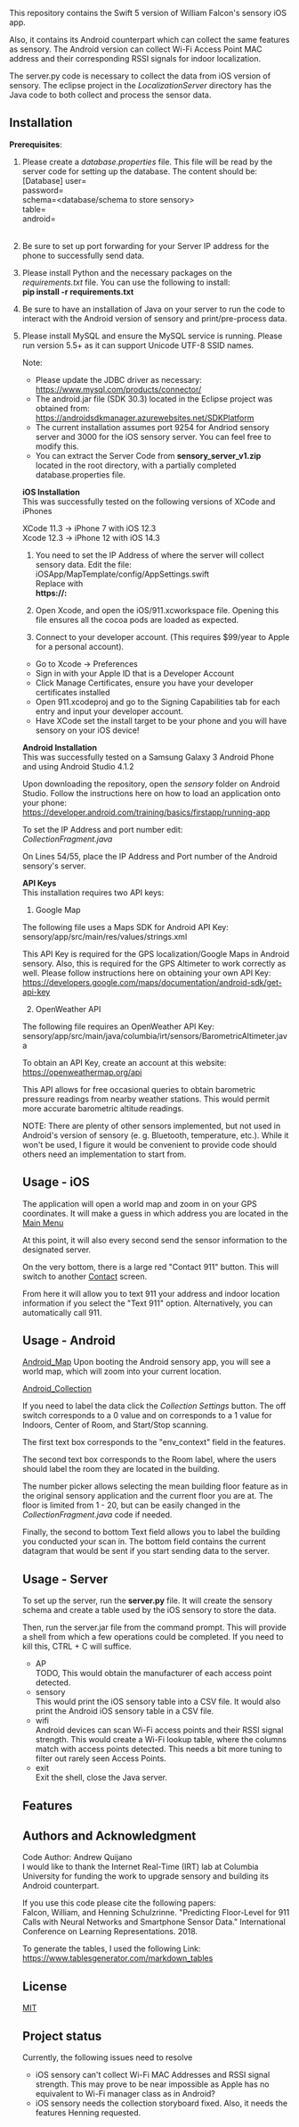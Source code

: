 
This repository contains the Swift 5 version of William Falcon's sensory iOS app.  

Also, it contains its Android counterpart which can collect the same features as sensory. The Android version can collect Wi-Fi Access Point MAC address and their corresponding RSSI signals for indoor localization.

The server.py code is necessary to collect the data from iOS version of sensory.
The eclipse project in the *LocalizationServer* directory has the Java code to both collect and process the sensor data.

## Installation
**Prerequisites**:  
1. Please create a *database.properties* file. This file will be read by the server code for setting up the database. The content should be:  
[Database]
user=<Username>  
password=<password>  
schema=<database/schema to store sensory>  
table=<table storing iOS sensory data>  
android=<table starting Android sensory data>  

2. Be sure to set up port forwarding for your Server IP address for the phone to successfully send data.

3. Please install Python and the necessary packages on the *requirements.txt* file. You can use the following to install:  
**pip install -r requirements.txt**

4. Be sure to have an installation of Java on your server to run the code to interact with the Android version of sensory and print/pre-process data.

5. Please install MySQL and ensure the MySQL service is running. Please run version 5.5+ as it can support Unicode UTF-8 SSID names.


Note:  
* Please update the JDBC driver as necessary:  
https://www.mysql.com/products/connector/
* The android.jar file (SDK 30.3) located in the Eclipse project was obtained from:  
https://androidsdkmanager.azurewebsites.net/SDKPlatform
* The current installation assumes port 9254 for Andriod sensory server and 3000 for the iOS sensory server. You can feel free to modify this.
* You can extract the Server Code from **sensory_server_v1.zip** located in the root directory, with a partially completed database.properties file.

**iOS Installation**  
This was successfully tested on the following versions of XCode and iPhones

XCode 11.3 -> iPhone 7 with iOS 12.3  
Xcode 12.3 -> iPhone 12 with iOS 14.3  

1. You need to set the IP Address of where the server will collect sensory data. 
Edit the file:  
iOSApp/MapTemplate/config/AppSettings.swift  
Replace <YOUR IP HERE> with  
**https://<SERVER-IP>:<PORT-NUMBER>**

2. Open Xcode, and open the iOS/911.xcworkspace file. Opening this file ensures all the cocoa pods are loaded as expected.

3. Connect to your developer account. (This requires $99/year to Apple for a personal account).  
* Go to Xcode -> Preferences  
* Sign in with your Apple ID that is a Developer Account  
* Click Manage Certificates, ensure you have your developer certificates installed
* Open 911.xcodeproj and go to the Signing Capabilities tab for each entry and input your developer account.
* Have XCode set the install target to be your phone and you will have sensory on your iOS device!  

**Android Installation**  
This was successfully tested on a Samsung Galaxy 3 Android Phone and using Android Studio 4.1.2

Upon downloading the repository, open the *sensory* folder on Android Studio. Follow the instructions here on how to load an application onto your phone:  
https://developer.android.com/training/basics/firstapp/running-app

To set the IP Address and port number edit:  
*CollectionFragment.java*

On Lines 54/55, place the IP Address and Port number of the Android sensory's server.

**API Keys**  
This installation requires two API keys:

1. Google Map

The following file uses a Maps SDK for Android API Key:  
sensory/app/src/main/res/values/strings.xml

This API Key is required for the GPS localization/Google Maps in Android sensory. Also, this is required for the GPS Altimeter to work correctly as well. 
Please follow instructions here on obtaining your own API Key:  
https://developers.google.com/maps/documentation/android-sdk/get-api-key

2. OpenWeather API

The following file requires an OpenWeather API Key:  
sensory/app/src/main/java/columbia/irt/sensors/BarometricAltimeter.java

To obtain an API Key, create an account at this website:  
https://openweathermap.org/api

This API allows for free occasional queries to obtain barometric pressure readings from nearby weather stations. This would permit more accurate barometric altitude readings.

NOTE: There are plenty of other sensors implemented, but not used in Android's version of sensory (e. g. Bluetooth, temperature, etc.). While it won't be used, I figure it would be convenient to provide code should others need an implementation to start from.

## Usage - iOS
The application will open a world map and zoom in on your GPS coordinates. It will make a guess in which address you are located in the [Main Menu](https://github.com/AndrewQuijano/sensory/blob/master/images/main_menu.jpg)

At this point, it will also every second send the sensor information to the designated server. 

On the very bottom, there is a large red "Contact 911" button. This will switch to another [Contact](https://github.com/AndrewQuijano/sensory/blob/master/images/contact.jpg) screen.

From here it will allow you to text 911 your address and indoor location information if you select the "Text 911" option. Alternatively, you can automatically call 911.

## Usage - Android

[Android_Map](https://github.com/AndrewQuijano/sensory/blob/master/images/android_map.jpg)
Upon booting the Android sensory app, you will see a world map, which will zoom into your current location. 

[Android_Collection](https://github.com/AndrewQuijano/sensory/blob/master/images/android_collection.jpg)

If you need to label the data click the *Collection Settings* button. The off switch corresponds to a 0 value and on corresponds to a 1 value for Indoors, Center of Room, and Start/Stop scanning.

The first text box corresponds to the "env_context" field in the features.  

The second text box corresponds to the Room label, where the users should label the room they are located in the building. 

The number picker allows selecting the mean building floor feature as in the original sensory application and the current floor you are at. The floor is limited from 1 - 20, but can be easily changed in the *CollectionFragment.java* code if needed.  

Finally, the second to bottom Text field allows you to label the building you conducted your scan in. The bottom field contains the current datagram that would be sent if you start sending data to the server.

## Usage - Server
To set up the server, run the **server.py** file. It will create the sensory schema and create a table used by the iOS sensory to store the data.

Then, run the server.jar file from the command prompt. This will provide a shell from which a few operations could be completed. If you need to kill this, CTRL + C will suffice.

* AP  
TODO, This would obtain the manufacturer of each access point detected.
* sensory  
This would print the iOS sensory table into a CSV file. It would also print the Android iOS sensory table in a CSV file.
* wifi  
Android devices can scan Wi-Fi access points and their RSSI signal strength. This would create a Wi-Fi lookup table, where the columns match with access points detected. This needs a bit more tuning to filter out rarely seen Access Points.
* exit  
Exit the shell, close the Java server.

## Features  


## Authors and Acknowledgment
Code Author: Andrew Quijano  
I would like to thank the Internet Real-Time (IRT) lab at Columbia University for funding the work to upgrade sensory and building its Android counterpart.  

If you use this code please cite the following papers:  
Falcon, William, and Henning Schulzrinne. "Predicting Floor-Level for 911 Calls with Neural Networks and Smartphone Sensor Data." International Conference on Learning Representations. 2018.  

To generate the tables, I used the following Link:  
https://www.tablesgenerator.com/markdown_tables

## License
[MIT](https://choosealicense.com/licenses/mit/)

## Project status
Currently, the following issues need to resolve
* iOS sensory can't collect Wi-Fi MAC Addresses and RSSI signal strength. This may prove to be near impossible as Apple has no equivalent to Wi-Fi manager class as in Android?
* iOS sensory needs the collection storyboard fixed. Also, it needs the features Henning requested.